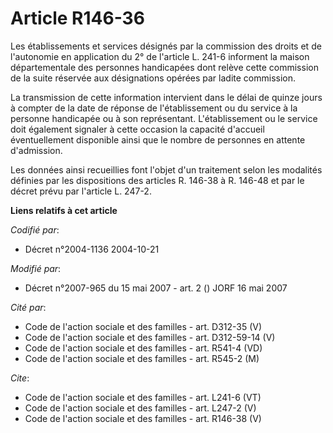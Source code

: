 # Article R146-36

Les établissements et services désignés par la commission des droits et de l'autonomie en application du 2° de l'article L.
241-6 informent la maison départementale des personnes handicapées dont relève cette commission de la suite réservée aux
désignations opérées par ladite commission. 

La transmission de cette information intervient dans le délai de quinze jours à compter de la date de réponse de
l'établissement ou du service à la personne handicapée ou à son représentant. L'établissement ou le service doit également
signaler à cette occasion la capacité d'accueil éventuellement disponible ainsi que le nombre de personnes en attente
d'admission. 

Les données ainsi recueillies font l'objet d'un traitement selon les modalités définies par les dispositions des articles R.
146-38 à R. 146-48 et par le décret prévu par l'article L. 247-2.

**Liens relatifs à cet article**

_Codifié par_:

  - Décret n°2004-1136 2004-10-21

_Modifié par_:

  - Décret n°2007-965 du 15 mai 2007 - art. 2 () JORF 16 mai 2007

_Cité par_:

  - Code de l'action sociale et des familles - art. D312-35 (V)
  - Code de l'action sociale et des familles - art. D312-59-14 (V)
  - Code de l'action sociale et des familles - art. R541-4 (VD)
  - Code de l'action sociale et des familles - art. R545-2 (M)

_Cite_:

  - Code de l'action sociale et des familles - art. L241-6 (VT)
  - Code de l'action sociale et des familles - art. L247-2 (V)
  - Code de l'action sociale et des familles - art. R146-38 (V)
